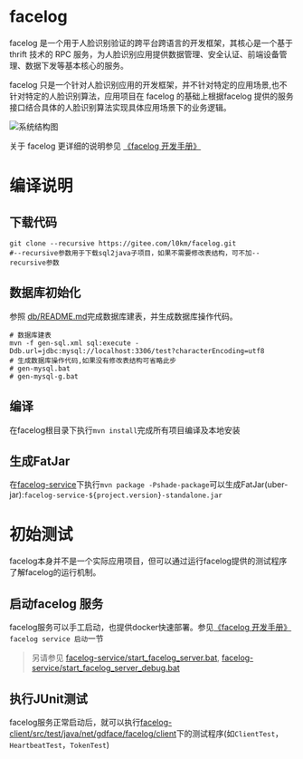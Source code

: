 # facelog

facelog 是一个用于人脸识别验证的跨平台跨语言的开发框架，其核心是一个基于 thrift 技术的 RPC 服务，为人脸识别应用提供数据管理、安全认证、前端设备管理、数据下发等基本核心的服务。

facelog 只是一个针对人脸识别应用的开发框架，并不针对特定的应用场景,也不针对特定的人脸识别算法，应用项目在 facelog 的基础上根据facelog 提供的服务接口结合具体的人脸识别算法实现具体应用场景下的业务逻辑。

![系统结构图](https://i.imgur.com/S5lt7NO.png)

关于 facelog 更详细的说明参见 [《facelog 开发手册》](manual/MANUAL.md)


# 编译说明

## 下载代码	

	git clone --recursive https://gitee.com/l0km/facelog.git	
	#--recursive参数用于下载sql2java子项目，如果不需要修改表结构，可不加--recursive参数
## 数据库初始化

参照 [db/README.md](db/README.md)完成数据库建表，并生成数据库操作代码。

	# 数据库建表
	mvn -f gen-sql.xml sql:execute -Ddb.url=jdbc:mysql://localhost:3306/test?characterEncoding=utf8
	# 生成数据库操作代码,如果没有修改表结构可省略此步
	# gen-mysql.bat
	# gen-mysql-g.bat

## 编译

在facelog根目录下执行`mvn install`完成所有项目编译及本地安装

## 生成FatJar

在[facelog-service](facelog-service)下执行`mvn package -Pshade-package`可以生成FatJar(uber-jar):`facelog-service-${project.version}-standalone.jar`

# 初始测试

facelog本身并不是一个实际应用项目，但可以通过运行facelog提供的测试程序了解facelog的运行机制。

## 启动facelog 服务

facelog服务可以手工启动，也提供docker快速部署。参见[《facelog 开发手册》](manual/MANUAL.md) `facelog service 启动`一节

>另请参见 [facelog-service/start_facelog_server.bat](facelog-service/start_facelog_server.bat), [facelog-service/start_facelog_server_debug.bat](facelog-service/start_facelog_server_debug.bat)

## 执行JUnit测试

facelog服务正常启动后，就可以执行[facelog-client/src/test/java/net/gdface/facelog/client](facelog-client/src/test/java/net/gdface/facelog/client)下的测试程序(如`ClientTest`，`HeartbeatTest`，`TokenTest`)